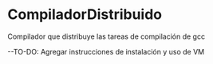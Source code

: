 # CompiladorDistribuido
Compilador que distribuye las tareas de compilación de gcc

--TO-DO: Agregar instrucciones de instalación y uso de VM
